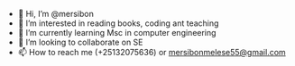- 👋 Hi, I’m @mersibon
- 👀 I’m interested in  reading books, coding ant teaching 
- 🌱 I’m currently learning Msc in computer engineering
- 💞️ I’m looking to collaborate on SE
- 📫 How to reach me (+25132075636) or mersibonmelese55@gmail.com

<!---
mersibon/mersibon is a ✨ special ✨ repository because its `README.md` (this file) appears on your GitHub profile.
You can click the Preview link to take a look at your changes.
--->

